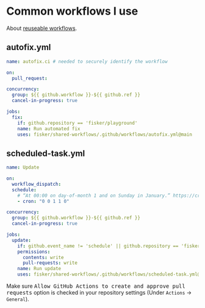 # Common workflows I use

About [reuseable workflows](https://docs.github.com/en/actions/sharing-automations/reusing-workflows).

## autofix.yml

```yml
name: autofix.ci # needed to securely identify the workflow

on:
  pull_request:

concurrency:
  group: ${{ github.workflow }}-${{ github.ref }}
  cancel-in-progress: true

jobs:
  fix:
    if: github.repository == 'fisker/playground'
    name: Run automated fix
    uses: fisker/shared-workflows/.github/workflows/autofix.yml@main
```

## scheduled-task.yml

```yml
name: Update

on:
  workflow_dispatch:
  schedule:
    # “At 00:00 on day-of-month 1 and on Sunday in January.” https://crontab.guru/#0_0_1_1_0
    - cron: "0 0 1 1 0"

concurrency:
  group: ${{ github.workflow }}-${{ github.ref }}
  cancel-in-progress: true

jobs:
  update:
    if: github.event_name != 'schedule' || github.repository == 'fisker/playground'
    permissions:
      contents: write
      pull-requests: write
    name: Run update
    uses: fisker/shared-workflows/.github/workflows/scheduled-task.yml@main
```

Make sure <kbd>Allow GitHub Actions to create and approve pull requests</kbd> option is checked in your repository settings (Under `Actions` -> `General`).
